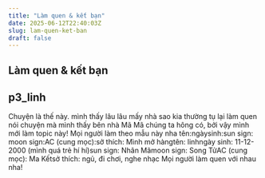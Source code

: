 ```yaml
---
title: "Làm quen & kết bạn"
date: 2025-06-12T22:40:03Z
slug: lam-quen-ket-ban
draft: false
---
```


## Làm quen & kết bạn

## p3_linh

Chuyện là thế này. mình thấy lâu lâu mấy nhà sao kia thường tụ lại làm quen nói chuyện mà mình thấy bên nhà Mã Mã chúng ta hông có, bởi vậy mình mới làm topic này!​ ​Mọi người làm theo mẫu này nha​ ​tên:​ngàysinh:​sun sign:​moon sign:​AC (cung mọc):​sở thích:​ ​Mình mở hàng​tên: linh​ngày sinh: 11-12-2000 (mình quá trẻ hí hí)​sun sign: Nhân Mã​moon sign: Song Tử​AC (cung mọc): Ma Kết​sở thích: ngủ, đi chơi, nghe nhạc​ ​Mọi người làm quen với nhau nha!​